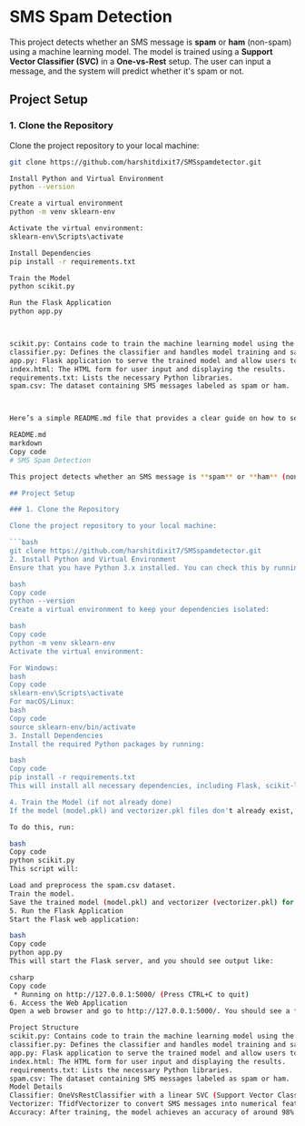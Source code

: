 # SMS Spam Detection

This project detects whether an SMS message is **spam** or **ham** (non-spam) using a machine learning model. The model is trained using a **Support Vector Classifier (SVC)** in a **One-vs-Rest** setup. The user can input a message, and the system will predict whether it's spam or not.

## Project Setup

### 1. Clone the Repository

Clone the project repository to your local machine:

```bash
git clone https://github.com/harshitdixit7/SMSspamdetector.git

Install Python and Virtual Environment
python --version

Create a virtual environment
python -m venv sklearn-env

Activate the virtual environment:
sklearn-env\Scripts\activate

Install Dependencies
pip install -r requirements.txt

Train the Model
python scikit.py

Run the Flask Application
python app.py



scikit.py: Contains code to train the machine learning model using the spam.csv dataset.
classifier.py: Defines the classifier and handles model training and saving.
app.py: Flask application to serve the trained model and allow users to input SMS messages for prediction.
index.html: The HTML form for user input and displaying the results.
requirements.txt: Lists the necessary Python libraries.
spam.csv: The dataset containing SMS messages labeled as spam or ham.



Here’s a simple README.md file that provides a clear guide on how to set up and run your SMS Spam Detection project.

README.md
markdown
Copy code
# SMS Spam Detection

This project detects whether an SMS message is **spam** or **ham** (non-spam) using a machine learning model. The model is trained using a **Support Vector Classifier (SVC)** in a **One-vs-Rest** setup. The user can input a message, and the system will predict whether it's spam or not.

## Project Setup

### 1. Clone the Repository

Clone the project repository to your local machine:

```bash
git clone https://github.com/harshitdixit7/SMSspamdetector.git
2. Install Python and Virtual Environment
Ensure that you have Python 3.x installed. You can check this by running:

bash
Copy code
python --version
Create a virtual environment to keep your dependencies isolated:

bash
Copy code
python -m venv sklearn-env
Activate the virtual environment:

For Windows:
bash
Copy code
sklearn-env\Scripts\activate
For macOS/Linux:
bash
Copy code
source sklearn-env/bin/activate
3. Install Dependencies
Install the required Python packages by running:

bash
Copy code
pip install -r requirements.txt
This will install all necessary dependencies, including Flask, scikit-learn, pandas, and others.

4. Train the Model (if not already done)
If the model (model.pkl) and vectorizer.pkl files don't already exist, you will need to train the model first.

To do this, run:

bash
Copy code
python scikit.py
This script will:

Load and preprocess the spam.csv dataset.
Train the model.
Save the trained model (model.pkl) and vectorizer (vectorizer.pkl) for future use.
5. Run the Flask Application
Start the Flask web application:

bash
Copy code
python app.py
This will start the Flask server, and you should see output like:

csharp
Copy code
 * Running on http://127.0.0.1:5000/ (Press CTRL+C to quit)
6. Access the Web Application
Open a web browser and go to http://127.0.0.1:5000/. You should see a form where you can input a message. The application will predict whether the message is spam or ham.

Project Structure
scikit.py: Contains code to train the machine learning model using the spam.csv dataset.
classifier.py: Defines the classifier and handles model training and saving.
app.py: Flask application to serve the trained model and allow users to input SMS messages for prediction.
index.html: The HTML form for user input and displaying the results.
requirements.txt: Lists the necessary Python libraries.
spam.csv: The dataset containing SMS messages labeled as spam or ham.
Model Details
Classifier: OneVsRestClassifier with a linear SVC (Support Vector Classifier).
Vectorizer: TfidfVectorizer to convert SMS messages into numerical features.
Accuracy: After training, the model achieves an accuracy of around 98% on the test data.